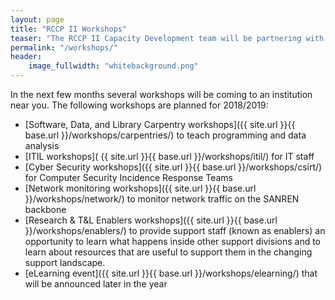 ```yaml
---
layout: page
title: "RCCP II Workshops"
teaser: "The RCCP II Capacity Development team will be partnering with several organisations and individuals over the next 15 months to run a variety of workshops at institutions across the country. The workshops are either aimed specifically at IT staff, in general at support staff from various departments, or at researchers and students."
permalink: "/workshops/"
header:
    image_fullwidth: "whitebackground.png"
---
```


In the next few months several workshops will be coming to an institution near you. The following workshops are planned for 2018/2019:

- [Software, Data, and Library Carpentry workshops]({{ site.url }}{{ base.url }}/workshops/carpentries/) to teach programming and data analysis
- [ITIL workshops]( {{ site.url }}{{ base.url }}/workshops/itil/) for IT staff 
- [Cyber Security workshops]({{ site.url }}{{ base.url }}/workshops/csirt/) for Computer Security Incidence Response Teams
- [Network monitoring workshops]({{ site.url }}{{ base.url }}/workshops/network/) to monitor network traffic on the SANREN backbone
- [Research & T&L Enablers workshops]({{ site.url }}{{ base.url }}/workshops/enablers/) to provide support staff (known as enablers) an opportunity to learn what happens inside other support divisions and to learn about resources that are useful to support them in the changing support landscape.
- [eLearning event]({{ site.url }}{{ base.url }}/workshops/elearning/) that will be announced later in the year



